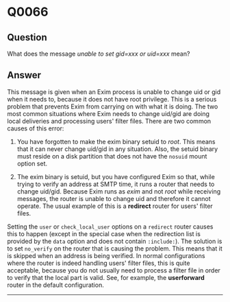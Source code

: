 Q0066
=====

Question
--------

What does the message *unable to set gid=xxx or uid=xxx* mean?

Answer
------

This message is given when an Exim process is unable to change uid or
gid when it needs to, because it does not have root privilege. This is a
serious problem that prevents Exim from carrying on with what it is
doing. The two most common situations where Exim needs to change uid/gid
are doing local deliveries and processing users' filter files. There are
two common causes of this error:

1.  You have forgotten to make the exim binary setuid to *root*. This
    means that it can never change uid/gid in any situation. Also, the
    setuid binary must reside on a disk partition that does not have the
    `nosuid` mount option set.

2.  The exim binary is setuid, but you have configured Exim so that,
    while trying to verify an address at SMTP time, it runs a router
    that needs to change uid/gid. Because Exim runs as *exim* and not
    *root* while receiving messages, the router is unable to change uid
    and therefore it cannot operate. The usual example of this is a
    **redirect** router for users' filter files.

Setting the `user` or `check_local_user` options on a `redirect` router causes this to happen (except in the special case when the redirection list is provided by the `data` option and does not contain `:include:`). The solution is to set `no_verify` on the router that is causing the problem. This means that it is skipped when an address is being verified. In  normal configurations where the router is indeed handling users' filter files, this is quite acceptable, because you do not usually need to process a filter file in order to verify that the local part is valid. See, for example, the **userforward** router in the default configuration.

* * * * *
